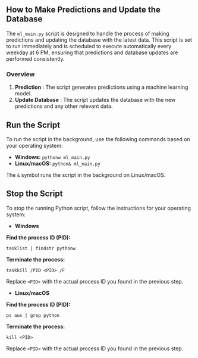## How to Make Predictions and Update the Database

The `ml_main.py` script is designed to handle the process of making predictions and updating the database with the latest data. This script is set to run immediately and is scheduled to execute automatically every weekday at 6 PM, ensuring that predictions and database updates are performed consistently.

### Overview

1. **Prediction** : The script generates predictions using a machine learning model.
2. **Update Database** : The script updates the database with the new predictions and any other relevant data.

## Run the Script

To run the script in the background, use the following commands based on your operating system:

* **Windows:**
  `pythonw ml_main.py`
* **Linux/macOS:**
  `python& ml_main.py`

The `&` symbol runs the script in the background on Linux/macOS.

## Stop the Script

To stop the running Python script, follow the instructions for your operating system:

* **Windows**

**Find the process ID (PID):**

`tasklist | findstr pythonw`

**Terminate the process:**

`taskkill /PID <PID> /F`

Replace `<PID>` with the actual process ID you found in the previous step.

* **Linux/macOS**

**Find the process ID (PID):**

`ps aux | grep python`

**Terminate the process:**

`kill <PID>`

Replace `<PID>` with the actual process ID you found in the previous step.
